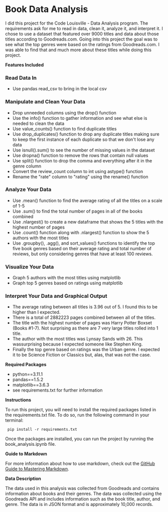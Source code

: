 # Book Data Analysis

I did this project for the Code Louisville - Data Analysis program. The requirements ask for me to read in data, clean it, analyze it, and interpret it. I chose to use a dataset that featured over 9000 titles and data about those titles according to Goodreads.com. Going into this project the goal was to see what the top genres were based on the ratings from Goodreads.com. I was able to find that and much more about these titles while doing this project.

**Features Included**

### Read Data In

* Use pandas read_csv to bring in the local csv

### Manipulate and Clean Your Data

* Drop unneeded columns using the drop() function
* Use the info() function to gather information and see what else is needed to clean the data
* Use value_counts() function to find duplicate titles
* Use drop_duplicates() function to drop any duplicate titles making sure to keep the first instance of each duplicate so that we don't lose any data
* Use isnull().sum() to see the number of missing values in the dataset
* Use dropna() function to remove the rows that contain null values
* Use split() function to drop the comma and everything after it in the genre column
* Convert the review_count column to int using astype() function
* Rename the "rate" column to "rating" using the rename() function

### Analyze Your Data

* Use .mean() function to find the average rating of all the titles on a scale of 1-5
* Use .sum() to find the total number of pages in all of the books combined
* Use .nlargest() to create a new dataframe that shows the 5 titles with the highest number of pages
* Use .count() function along with .nlargest() function to show the 5 authors with the most titles
* Use .groupby(), .agg(), and sort_values() functions to identify the top five book genres based on their average rating and total number of reviews, but only considering genres that have at least 100 reviews.

### Visualize Your Data

* Graph 5 authors with the most titles using matplotlib
* Graph top 5 genres based on ratings using matplotlib

### Interpret Your Data and Graphical Output

* The average rating between all titles is 3.96 out of 5. I found this to be higher than I expected.
* There is a total of 2882223 pages combined between all of the titles. 
* The title with the highest number of pages was Harry Potter Boxset (Books #1-7). Not surprising as there are 7 very large titles rolled into 1 title.
* The author with the most titles was Lynsay Sands with 26. This wassurprising because I expected someone like Stephen King.
* Finally the top genre based on ratings was the Urban genre. I expected it to be Science Fiction or Classics but, alas, that was not the case.

**Required Packages**

* python==3.11.1
* pandas==1.5.2
* matplotlib==3.6.3
* see requirements.txt for further information

**Instructions**

To run this project, you will need to install the required packages listed in the requirements.txt file. To do so, run the following command in your terminal:

```
 pip install -r requirements.txt
```

Once the packages are installed, you can run the project by running the book_analysis.ipynb file.

**Guide to Markdown**

For more information about how to use markdown, check out the [GitHub Guide to Mastering Markdown](https://guides.github.com/features/mastering-markdown/).

**Data Description**

The data used in this analysis was collected from Goodreads and contains information about books and their genres. The data was collected using the Goodreads API and includes information such as the book title, author, and genre. The data is in JSON format and is approximately 10,000 records.
